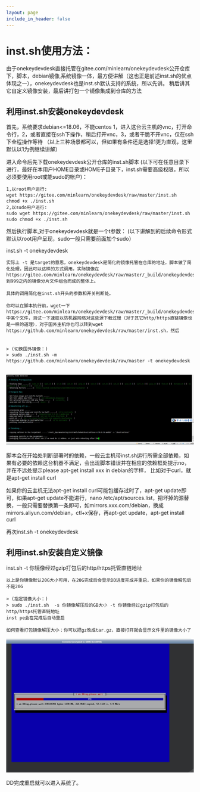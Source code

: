 ```yaml
---
layout: page
include_in_header: false
---
```


inst.sh使用方法：
======

由于onekeydevdesk直接托管在gitee.com/minlearn/onekeydevdesk公开仓库下，脚本，debian镜像,系统镜像一体，最方便讲解（这也正是前述inst.sh的优点体现之一），onekeydevdesk也是inst.sh默认支持的系统，所以先讲。
稍后讲其它自定义镜像安装，最后讲打包一个镜像集成到仓库的方法

利用inst.sh安装onekeydevdesk
------

首先，系统要求debian<=18.06，不能centos
1，进入这台云主机的vnc，打开命令行，2，或者直接在ssh下操作，稍后打开vnc，3，或者干脆不开vnc，仅在ssh下全程操作等待
（以上三种场景都可以，但如果有条件还是选择1更为直观，这里默认以1为例继续讲解）

进入命令后先下载onekeydevdesk公开仓库的inst.sh脚本
(以下可在任意目录下进行，最好在本用户HOME目录或HOME子目录下，inst.sh需要高级权限，所以必须要使用root或能sudo的帐户)：
```
1,以root用户进行: 
wget https://gitee.com/minlearn/onekeydevdesk/raw/master/inst.sh
chmod +x ./inst.sh
2,以sudo用户进行: 
sudo wget https://gitee.com/minlearn/onekeydevdesk/raw/master/inst.sh
sudo chmod +x ./inst.sh
```

然后执行脚本,对于onekeydevdesk就是一个t参数：
(以下讲解到的后续命令形式默认以root用户呈现，sudo一般只需要前面加个sudo）

inst.sh -t onekeydevdesk


```
实际上 -t 是target的意思，onekeydevdesk是简化的镜像托管在仓库的地址，脚本做了简化处理，因此可以这样的方式调用。实际镜像在https://gitee.com/minlearn/onekeydevdesk/raw/master/_build/onekeydevdesk/onekeydevdesk_000到999之内的镜像分片文件组合而成的整体上。

具体的调用简化在inst.sh开头的参数和开关判断处。

你可以在脚本执行前，wget一下https://gitee.com/minlearn/onekeydevdesk/raw/master/_build/onekeydevdesk/onekeydevdesk_中某个文件，测试一下速度以防机器网络对这些源下载过慢（对于其它http/https直链镜像也是一样的道理），对于国外主机你也可以转到wget https://github.com/minlearn/onekeydevdesk/raw/master/inst.sh，然后


> (切换国外镜像：)  
> sudo ./inst.sh -m https://github.com/minlearn/onekeydevdesk/raw/master -t onekeydevdesk


```

![](runinstsh.jpg)

脚本会在开始处判断部署时的依赖，一般云主机带inst.sh运行所需全部依赖，如果有必要的依赖这台机器不满足，会出现脚本错误并在相应的依赖框处提示no，并在不远处提示please apt-get install xxx in debian的字样，
比如对于curl，就是apt-get install curl

如果你的云主机无法apt-get install curl可能包缓存过时了，apt-get update即可，如果apt-get update不能进行，nano /etc/apt/sources.list，把坏掉的源替换，一般只需要替换第一条即可，如mirrors.xxx.com/debian，换成mirrors.aliyun.com/debian，ctl+x保存，再apt-get update，apt-get install curl

再次inst.sh -t onekeydevdesk

利用inst.sh安装自定义镜像
------

inst.sh -t 你镜像经过gzip打包后的http/https托管直链地址

```
以上是你镜像默认20G大小可用，在20G完成后会显示DD进度完成并重启，如果你的镜像解包后不是20G

> (指定镜像大小：)  
> sudo ./inst.sh  -s 你镜像解压后的GB大小 -t 你镜像经过gzip打包后的http/https托管直链地址
inst pe会在完成后自动重启

如何查看打包镜像解压大小：你可以把gz改成tar.gz，直接打开就会显示文件里的镜像大小了

```

![](runinstsh2.jpg)

DD完成重启就可以进入系统了。



